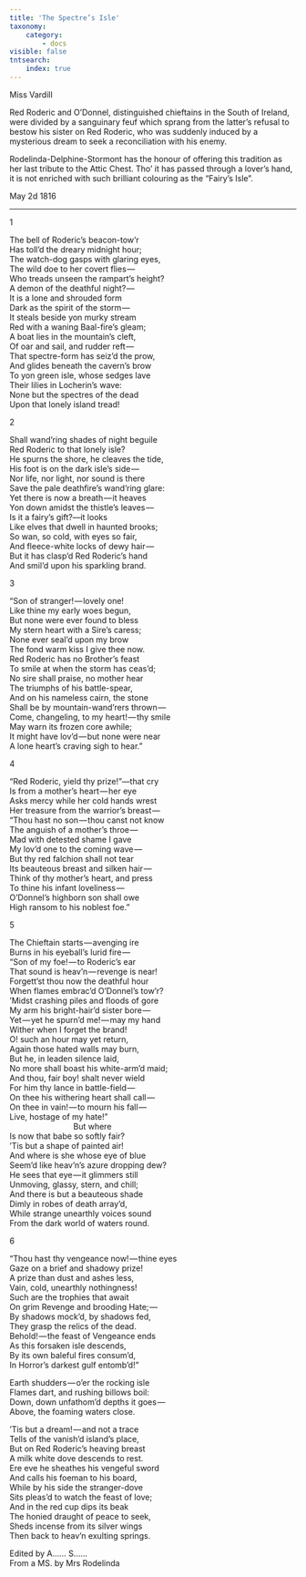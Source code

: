 ```yaml
---
title: 'The Spectre’s Isle'
taxonomy:
    category:
        - docs
visible: false
tntsearch:
    index: true
---
```


<div class="author">Miss Vardill</div>

Red Roderic and O’Donnel, distinguished chieftains in the South of Ireland, were divided by a sanguinary feuf which sprang from the latter’s refusal to bestow his sister on Red Roderic, who was suddenly induced by a mysterious dream to seek a reconciliation with his enemy.  

Rodelinda-Delphine-Stormont has the honour of offering this tradition as her last tribute to the Attic Chest. Tho’ it has passed through a lover’s hand, it is not enriched with such brilliant colouring as the “Fairy’s Isle”.

May 2d 1816

---

1

The bell of Roderic’s beacon-tow’r  
Has toll’d the dreary midnight hour;  
The watch-dog gasps with glaring eyes,  
The wild doe to her covert flies —   
Who treads unseen the rampart’s height?  
A demon of the deathful night? —   
It is a lone and shrouded form  
Dark as the spirit of the storm —   
It steals beside yon murky stream  
Red with a waning Baal-fire’s gleam;  
A boat lies in the mountain’s cleft,  
Of oar and sail, and rudder reft —   
That spectre-form has seiz’d the prow,  
And glides beneath the cavern’s brow  
To yon green isle, whose sedges lave  
Their lilies in Locherin’s wave:  
None but the spectres of the dead  
Upon that lonely island tread! 

2

Shall wand’ring shades of night beguile  
Red Roderic to that lonely isle?  
He spurns the shore, he cleaves the tide,  
His foot is on the dark isle’s side —   
Nor life, nor light, nor sound is there  
Save the pale deathfire’s wand’ring glare:  
Yet there is now a breath — it heaves  
Yon down amidst the thistle’s leaves —   
Is it a fairy’s gift?—it looks  
Like elves that dwell in haunted brooks;  
So wan, so cold, with eyes so fair,  
And fleece-white locks of dewy hair —   
But it has clasp’d Red Roderic’s hand  
And smil’d upon his sparkling brand. 

3

“Son of stranger! — lovely one!  
Like thine my early woes begun,  
But none were ever found to bless  
My stern heart with a Sire’s caress;  
None ever seal’d upon my brow  
The fond warm kiss I give thee now.  
Red Roderic has no Brother’s feast  
To smile at when the storm has ceas’d;  
No sire shall praise, no mother hear  
The triumphs of his battle-spear,  
And on his nameless cairn, the stone  
Shall be by mountain-wand’rers thrown —   
Come, changeling, to my heart! — thy smile  
May warn its frozen core awhile;  
It might have lov’d — but none were near  
A lone heart’s craving sigh to hear.” 

4

“Red Roderic, yield thy prize!”—that cry  
Is from a mother’s heart — her eye  
Asks mercy while her cold hands wrest  
Her treasure from the warrior’s breast —   
“Thou hast no son — thou canst not know  
The anguish of a mother’s throe —   
Mad with detested shame I gave  
My lov’d one to the coming wave —   
But thy red falchion shall not tear  
Its beauteous breast and silken hair —   
Think of thy mother’s heart, and press  
To thine his infant loveliness —   
O’Donnel’s highborn son shall owe  
High ransom to his noblest foe.” 

5

The Chieftain starts — avenging ire  
Burns in his eyeball’s lurid fire —   
“Son of my foe! — to Roderic’s ear  
That sound is heav’n — revenge is near!  
Forgett’st thou now the deathful hour  
When flames embrac’d O’Donnel’s tow’r?  
’Midst crashing piles and floods of gore  
My arm his bright-hair’d sister bore —   
Yet — yet he spurn’d me! — may my hand  
Wither when I forget the brand!  
O! such an hour may yet return,  
Again those hated walls may burn,  
But he, in leaden silence laid,  
No more shall boast his white-arm’d maid;  
And thou, fair boy! shalt never wield  
For him thy lance in battle-field —   
On thee his withering heart shall call —   
On thee in vain! — to mourn his fall —   
Live, hostage of my hate!”  
&emsp;&emsp;&emsp;&emsp;&emsp;&emsp;&emsp;&emsp;But where  
Is now that babe so softly fair?  
’Tis but a shape of painted air!  
And where is she whose eye of blue  
Seem’d like heav’n’s azure dropping dew?  
He sees that eye — it glimmers still  
Unmoving, glassy, stern, and chill;  
And there is but a beauteous shade  
Dimly in robes of death array’d,  
While strange unearthly voices sound  
From the dark world of waters round. 

6

“Thou hast thy vengeance now! — thine eyes  
Gaze on a brief and shadowy prize!  
A prize than dust and ashes less,  
Vain, cold, unearthly nothingness!  
Such are the trophies that await  
On grim Revenge and brooding Hate; —   
By shadows mock’d, by shadows fed,  
They grasp the relics of the dead.  
Behold! — the feast of Vengeance ends  
As this forsaken isle descends,  
By its own baleful fires consum’d,  
In Horror’s darkest gulf entomb’d!” 

Earth shudders — o’er the rocking isle  
Flames dart, and rushing billows boil:  
Down, down unfathom’d depths it goes —   
Above, the foaming waters close. 

’Tis but a dream! — and not a trace  
Tells of the vanish’d island’s place,  
But on Red Roderic’s heaving breast  
A milk white dove descends to rest.  
Ere eve he sheathes his vengeful sword  
And calls his foeman to his board,  
While by his side the stranger-dove  
Sits pleas’d to watch the feast of love;  
And in the red cup dips its beak  
The honied draught of peace to seek,  
Sheds incense from its silver wings  
Then back to heav’n exulting springs. 

Edited by A…… S……  
From a MS. by Mrs Rodelinda

